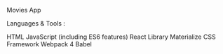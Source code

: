 Movies App

Languages & Tools :

HTML
JavaScript (including ES6 features)
React Library
Materialize CSS Framework
Webpack 4
Babel

